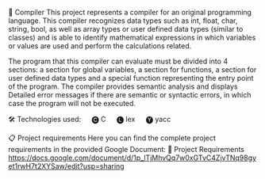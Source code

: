 🔀 Compiler
This project represents a compiler for an original programming language. This compiler recognizes data types such as int, float, char, string, bool, as well as array types or user defined data types (similar to classes) and is able to identify mathematical expressions in which variables or values are used and perform the calculations related.

The program that this compiler can evaluate must be divided into 4 sections: a section for global variables, a section for functions, a section for user defined data types and a special function representing the entry point of the program. The compiler provides semantic analysis and displays Detailed error messages if there are semantic or syntactic errors, in which case the program will not be executed.

🛠️ Technologies used:
  🅒 C
  🅛 lex
  🅨 yacc

📋 Project requirements
Here you can find the complete project requirements in the provided Google Document:
   📄 Project Requirements  https://docs.google.com/document/d/1p_lTjMhvQq7w0xGTvC4ZjvTNq98gyet1rwH7t2XYSaw/edit?usp=sharing
